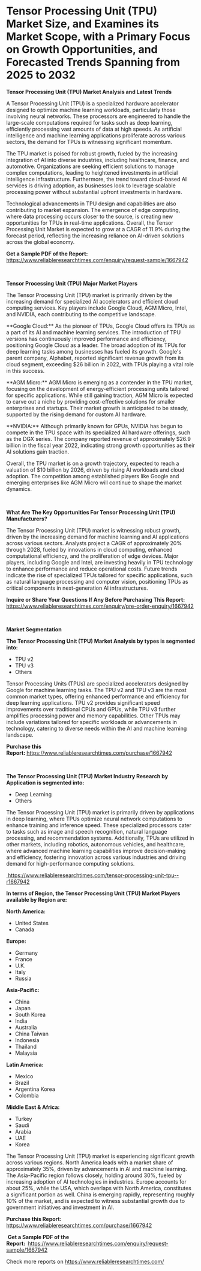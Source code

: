 <p><h1>Tensor Processing Unit (TPU) Market Size, and Examines its Market Scope, with a Primary Focus on Growth Opportunities, and Forecasted Trends Spanning from 2025 to 2032</h1></p><p><strong>Tensor Processing Unit (TPU) Market Analysis and Latest Trends</strong></p>
<p><p>A Tensor Processing Unit (TPU) is a specialized hardware accelerator designed to optimize machine learning workloads, particularly those involving neural networks. These processors are engineered to handle the large-scale computations required for tasks such as deep learning, efficiently processing vast amounts of data at high speeds. As artificial intelligence and machine learning applications proliferate across various sectors, the demand for TPUs is witnessing significant momentum.</p><p>The TPU market is poised for robust growth, fueled by the increasing integration of AI into diverse industries, including healthcare, finance, and automotive. Organizations are seeking efficient solutions to manage complex computations, leading to heightened investments in artificial intelligence infrastructure. Furthermore, the trend toward cloud-based AI services is driving adoption, as businesses look to leverage scalable processing power without substantial upfront investments in hardware.</p><p>Technological advancements in TPU design and capabilities are also contributing to market expansion. The emergence of edge computing, where data processing occurs closer to the source, is creating new opportunities for TPUs in real-time applications. Overall, the Tensor Processing Unit Market is expected to grow at a CAGR of 11.9% during the forecast period, reflecting the increasing reliance on AI-driven solutions across the global economy.</p></p>
<p><strong>Get a Sample PDF of the Report:&nbsp;</strong> <a href="https://www.reliableresearchtimes.com/enquiry/request-sample/1667942?utm_campaign=3361&utm_medium=2&utm_source=Github&utm_content=ia&utm_term=08042025&utm_id=tensor-processing-unit-tpu">https://www.reliableresearchtimes.com/enquiry/request-sample/1667942</a></p>
<p>&nbsp;</p>
<p><strong>Tensor Processing Unit (TPU) Major Market Players</strong></p>
<p><p>The Tensor Processing Unit (TPU) market is primarily driven by the increasing demand for specialized AI accelerators and efficient cloud computing services. Key players include Google Cloud, AGM Micro, Intel, and NVIDIA, each contributing to the competitive landscape.</p><p>**Google Cloud:** As the pioneer of TPUs, Google Cloud offers its TPUs as a part of its AI and machine learning services. The introduction of TPU versions has continuously improved performance and efficiency, positioning Google Cloud as a leader. The broad adoption of its TPUs for deep learning tasks among businesses has fueled its growth. Google's parent company, Alphabet, reported significant revenue growth from its cloud segment, exceeding $26 billion in 2022, with TPUs playing a vital role in this success.</p><p>**AGM Micro:** AGM Micro is emerging as a contender in the TPU market, focusing on the development of energy-efficient processing units tailored for specific applications. While still gaining traction, AGM Micro is expected to carve out a niche by providing cost-effective solutions for smaller enterprises and startups. Their market growth is anticipated to be steady, supported by the rising demand for custom AI hardware.</p><p>**NVIDIA:** Although primarily known for GPUs, NVIDIA has begun to compete in the TPU space with its specialized AI hardware offerings, such as the DGX series. The company reported revenue of approximately $26.9 billion in the fiscal year 2022, indicating strong growth opportunities as their AI solutions gain traction.</p><p>Overall, the TPU market is on a growth trajectory, expected to reach a valuation of $10 billion by 2026, driven by rising AI workloads and cloud adoption. The competition among established players like Google and emerging enterprises like AGM Micro will continue to shape the market dynamics.</p></p>
<p>&nbsp;</p>
<p><strong>What Are The Key Opportunities For Tensor Processing Unit (TPU) Manufacturers?</strong></p>
<p><p>The Tensor Processing Unit (TPU) market is witnessing robust growth, driven by the increasing demand for machine learning and AI applications across various sectors. Analysts project a CAGR of approximately 20% through 2028, fueled by innovations in cloud computing, enhanced computational efficiency, and the proliferation of edge devices. Major players, including Google and Intel, are investing heavily in TPU technology to enhance performance and reduce operational costs. Future trends indicate the rise of specialized TPUs tailored for specific applications, such as natural language processing and computer vision, positioning TPUs as critical components in next-generation AI infrastructures.</p></p>
<p><strong>Inquire or Share Your Questions If Any Before Purchasing This Report:</strong> <a href="https://www.reliableresearchtimes.com/enquiry/pre-order-enquiry/1667942?utm_campaign=3361&utm_medium=2&utm_source=Github&utm_content=ia&utm_term=08042025&utm_id=tensor-processing-unit-tpu">https://www.reliableresearchtimes.com/enquiry/pre-order-enquiry/1667942</a></p>
<p>&nbsp;</p>
<p><strong>Market Segmentation</strong></p>
<p><strong>The Tensor Processing Unit (TPU) Market Analysis by types is segmented into:</strong></p>
<p><ul><li>TPU v2</li><li>TPU v3</li><li>Others</li></ul></p>
<p><p>Tensor Processing Units (TPUs) are specialized accelerators designed by Google for machine learning tasks. The TPU v2 and TPU v3 are the most common market types, offering enhanced performance and efficiency for deep learning applications. TPU v2 provides significant speed improvements over traditional CPUs and GPUs, while TPU v3 further amplifies processing power and memory capabilities. Other TPUs may include variations tailored for specific workloads or advancements in technology, catering to diverse needs within the AI and machine learning landscape.</p></p>
<p><strong>Purchase this Report:&nbsp;</strong><a href="https://www.reliableresearchtimes.com/purchase/1667942?utm_campaign=3361&utm_medium=2&utm_source=Github&utm_content=ia&utm_term=08042025&utm_id=tensor-processing-unit-tpu">https://www.reliableresearchtimes.com/purchase/1667942</a></p>
<p>&nbsp;</p>
<p><strong>The Tensor Processing Unit (TPU) Market Industry Research by Application is segmented into:</strong></p>
<p><ul><li>Deep Learning</li><li>Others</li></ul></p>
<p><p>The Tensor Processing Unit (TPU) market is primarily driven by applications in deep learning, where TPUs optimize neural network computations to enhance training and inference speed. These specialized processors cater to tasks such as image and speech recognition, natural language processing, and recommendation systems. Additionally, TPUs are utilized in other markets, including robotics, autonomous vehicles, and healthcare, where advanced machine learning capabilities improve decision-making and efficiency, fostering innovation across various industries and driving demand for high-performance computing solutions.</p></p>
<p><a href="https://www.reliableresearchtimes.com/tensor-processing-unit-tpu--r1667942?utm_campaign=3361&utm_medium=2&utm_source=Github&utm_content=ia&utm_term=08042025&utm_id=tensor-processing-unit-tpu">&nbsp;https://www.reliableresearchtimes.com/tensor-processing-unit-tpu--r1667942</a></p>
<p><strong>In terms of Region, the Tensor Processing Unit (TPU) Market Players available by Region are:</strong></p>
<p>
    <p> <strong> North America: </strong>
        <ul>
            <li>United States</li>
            <li>Canada</li>
        </ul>
        </p> 
    <p> <strong> Europe: </strong>
        <ul>
            <li>Germany</li>
            <li>France</li>
            <li>U.K.</li>
            <li>Italy</li>
            <li>Russia</li>
        </ul>
        </p> 
    <p> <strong> Asia-Pacific: </strong>
        <ul>
            <li>China</li>
            <li>Japan</li>
            <li>South Korea</li>
            <li>India</li>
            <li>Australia</li>
            <li>China Taiwan</li>
            <li>Indonesia</li>
            <li>Thailand</li>
            <li>Malaysia</li>
        </ul>
        </p> 
    <p> <strong> Latin America: </strong>
        <ul>
            <li>Mexico</li>
            <li>Brazil</li>
            <li>Argentina Korea</li>
            <li>Colombia</li>
        </ul>
        </p> 
    <p> <strong> Middle East & Africa: </strong>
        <ul>
            <li>Turkey</li>
            <li>Saudi</li>
            <li>Arabia</li>
            <li>UAE</li>
            <li>Korea</li>
        </ul>
    </p>
    </p>
<p><p>The Tensor Processing Unit (TPU) market is experiencing significant growth across various regions. North America leads with a market share of approximately 35%, driven by advancements in AI and machine learning. The Asia-Pacific region follows closely, holding around 30%, fueled by increasing adoption of AI technologies in industries. Europe accounts for about 25%, while the USA, which overlaps with North America, constitutes a significant portion as well. China is emerging rapidly, representing roughly 10% of the market, and is expected to witness substantial growth due to government initiatives and investment in AI.</p></p>
<p><strong>Purchase this Report: </strong><a href="https://www.reliableresearchtimes.com/purchase/1667942?utm_campaign=3361&utm_medium=2&utm_source=Github&utm_content=ia&utm_term=08042025&utm_id=tensor-processing-unit-tpu">https://www.reliableresearchtimes.com/purchase/1667942</a></p>
<p>&nbsp;<strong>Get a Sample PDF of the Report:&nbsp;&nbsp;</strong><a href="https://www.reliableresearchtimes.com/enquiry/request-sample/1667942?utm_campaign=3361&utm_medium=2&utm_source=Github&utm_content=ia&utm_term=08042025&utm_id=tensor-processing-unit-tpu">https://www.reliableresearchtimes.com/enquiry/request-sample/1667942</a></p>
<p><strong></strong></p>
<p>Check more reports on <a href="https://www.reliableresearchtimes.com/?utm_campaign=3361&utm_medium=2&utm_source=Github&utm_content=ia&utm_term=08042025&utm_id=tensor-processing-unit-tpu">https://www.reliableresearchtimes.com/</a></p>